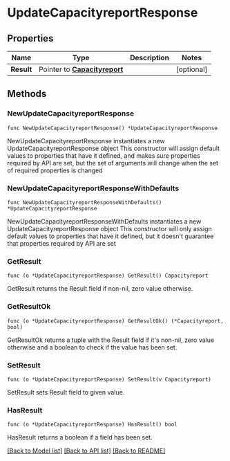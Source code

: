 # UpdateCapacityreportResponse

## Properties

Name | Type | Description | Notes
------------ | ------------- | ------------- | -------------
**Result** | Pointer to [**Capacityreport**](Capacityreport.md) |  | [optional] 

## Methods

### NewUpdateCapacityreportResponse

`func NewUpdateCapacityreportResponse() *UpdateCapacityreportResponse`

NewUpdateCapacityreportResponse instantiates a new UpdateCapacityreportResponse object
This constructor will assign default values to properties that have it defined,
and makes sure properties required by API are set, but the set of arguments
will change when the set of required properties is changed

### NewUpdateCapacityreportResponseWithDefaults

`func NewUpdateCapacityreportResponseWithDefaults() *UpdateCapacityreportResponse`

NewUpdateCapacityreportResponseWithDefaults instantiates a new UpdateCapacityreportResponse object
This constructor will only assign default values to properties that have it defined,
but it doesn't guarantee that properties required by API are set

### GetResult

`func (o *UpdateCapacityreportResponse) GetResult() Capacityreport`

GetResult returns the Result field if non-nil, zero value otherwise.

### GetResultOk

`func (o *UpdateCapacityreportResponse) GetResultOk() (*Capacityreport, bool)`

GetResultOk returns a tuple with the Result field if it's non-nil, zero value otherwise
and a boolean to check if the value has been set.

### SetResult

`func (o *UpdateCapacityreportResponse) SetResult(v Capacityreport)`

SetResult sets Result field to given value.

### HasResult

`func (o *UpdateCapacityreportResponse) HasResult() bool`

HasResult returns a boolean if a field has been set.


[[Back to Model list]](../README.md#documentation-for-models) [[Back to API list]](../README.md#documentation-for-api-endpoints) [[Back to README]](../README.md)


